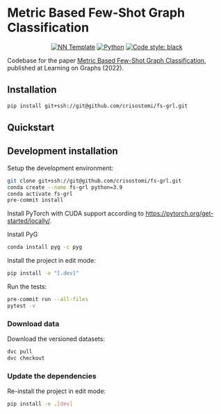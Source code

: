 # Metric Based Few-Shot Graph Classification

<p align="center">
    <a href="https://github.com/lucmos/nn-template"><img alt="NN Template" src="https://shields.io/badge/nn--template-0.0.2-emerald?style=flat&labelColor=gray"></a>
    <a href="https://www.python.org/downloads/"><img alt="Python" src="https://img.shields.io/badge/python-3.8-blue.svg"></a>
    <a href="https://black.readthedocs.io/en/stable/"><img alt="Code style: black" src="https://img.shields.io/badge/code%20style-black-000000.svg"></a>
</p>

Codebase for the paper [Metric Based Few-Shot Graph Classification](https://proceedings.mlr.press/v198/crisostomi22a.html), published at Learning on Graphs (2022).

## Installation

```bash
pip install git+ssh://git@github.com/crisostomi/fs-grl.git
```


## Quickstart

[comment]: <> (> Fill me!)


## Development installation

Setup the development environment:

```bash
git clone git+ssh://git@github.com/crisostomi/fs-grl.git
conda create --name fs-grl python=3.9
conda activate fs-grl
pre-commit install
```
Install PyTorch with CUDA support according to https://pytorch.org/get-started/locally/.

Install PyG
```bash
conda install pyg -c pyg
```

Install the project in edit mode:
```bash
pip install -e "[.dev]"
```

Run the tests:

```bash
pre-commit run --all-files
pytest -v
```


### Download data

Download the versioned datasets:
```bash
dvc pull
dvc checkout
```


### Update the dependencies

Re-install the project in edit mode:

```bash
pip install -e .[dev]
```
